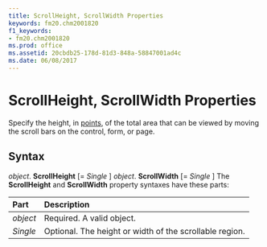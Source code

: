 ```yaml
---
title: ScrollHeight, ScrollWidth Properties
keywords: fm20.chm2001820
f1_keywords:
- fm20.chm2001820
ms.prod: office
ms.assetid: 20cbdb25-178d-81d3-848a-58847001ad4c
ms.date: 06/08/2017
---
```



# ScrollHeight, ScrollWidth Properties



Specify the height, in [points](../../Glossary/vbe-glossary.md), of the total area that can be viewed by moving the scroll bars on the control, form, or page.

## Syntax

_object_. **ScrollHeight** [= _Single_ ]
 _object_. **ScrollWidth** [= _Single_ ]
The  **ScrollHeight** and **ScrollWidth** property syntaxes have these parts:


|**Part**|**Description**|
|:-----|:-----|
| _object_|Required. A valid object.|
| _Single_|Optional. The height or width of the scrollable region.|

